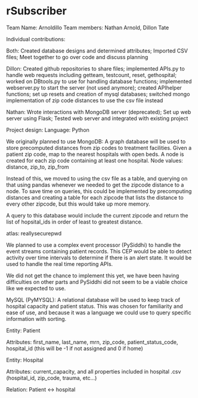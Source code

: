 # rSubscriber
Team Name: Arnoldillo
Team members: Nathan Arnold, Dillon Tate

Individual contributions: 

Both:
  Created database designs and determined attributes;
  Imported CSV files;
  Meet together to go over code and discuss planning
  
Dillon:
  Created github repositories to share files;
  implemented APIs.py to handle web requests including getteam, testcount, reset, gethospital;
  worked on DBtools.py to use for handling database functions;
  implemented webserver.py to start the server (not used anymore);
  created APIhelper functions;
  set up resets and creation of mysql databases;
  switched mongo implementation of zip code distances to use the csv file instead
  
  
Nathan:
  Wrote interactions with MongoDB server (deprecated); 
  Set up web server using Flask; 
  Tested web server and integrated with existing project


Project design:
  Language: Python
  
  We originally planned to use MongoDB: A graph database will be used to store precomputed distances from zip codes to treatment facilities.
  Given a patient zip code, map to the nearest hospitals with open beds. A node is created for each zip code containing at least one hospital.
  Node values: distance, zip_to, zip_from
  
  Instead of this, we moved to using the csv file as a table, and querying on that using pandas whenever we needed to get the zipcode distance to a node. To save time on queries, this could be implemented by precomputing distances and creating a table for each zipcode that lists the distance to every other zipcode, but this would take up more memory.
  
  A query to this database would include the current zipcode and return the list of hopsital_ids in order of least to greatest distance.
  
  atlas: reallysecurepwd
  
  We planned to use a complex event processor (PySiddhi) to handle the event streams containing patient records.
  This CEP would be able to detect activity over time intervals to determine if there is an alert state. It would be used to handle the real time reporting APIs.
  
  We did not get the chance to implement this yet, we have been having difficulties on other parts and PySiddhi did not seem to be a viable choice like we expected to use.
  
  MySQL (PyMYSQL): A relational database will be used to keep track of hospital capacity and patient status. This was chosen for familiarity and ease of use, and because it was a language we could use to query specific information with sorting.
  
  Entity: Patient
    
  Attributes: first_name, last_name, mrn, zip_code, patient_status_code, hospital_id (this will be -1 if not assigned and 0 if home)
  
  Entity: Hospital
    
  Attributes: current_capacity, and all properties included in hospital .csv (hospital_id, zip_code, trauma, etc...)
  
  Relation: Patient <-> hospital
